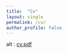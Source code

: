 ```yaml
---
title:  "Cv"
layout: single
permalink: /cv/
author_profile: false
---
```



<div >

<main class="Main Main--page" >

<section class="Main-content" data-content-field="main-content">

<div class="sqs-layout sqs-grid-12 columns-12" data-type="page"><div class="row sqs-row"><div class="col sqs-col-12 span-12"><div class="sqs-block code-block sqs-block-code" data-block-type="23"><div class="sqs-block-content"> <object data="/assets/cv/cv.pdf" type="application/pdf" width="1000" height="1200">

alt : <a href="/assets/cv/cv.pdf">cv.pdf</a>

</object></div></div></div></div></div>

</section>

</main>


